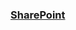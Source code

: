 ### [SharePoint](https://mailuc-my.sharepoint.com/:o:/r/personal/chopranl_mail_uc_edu/Documents/Senior%20Capstone%202025?d=wd29c1f99fe994cb993910aad4738bccf&csf=1&web=1&e=aTwJBm)
